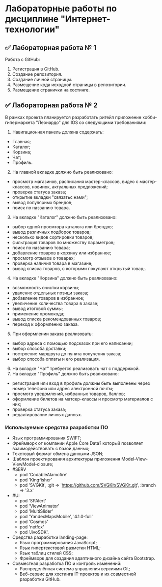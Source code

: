 # Лабораторные работы по дисциплине "Интернет-технологии"

## ✅ Лабораторная работа № 1

Работа с GitHub:

<ol>
<li>Регистрация в GitHub.</li>
<li>Создание репозитория.</li>
<li>Создание личной страницы.</li>
<li>Размещение кода исходной страницы в репозитории.</li>
<li>Размещение странички на хостинге.</li>
</ol>

## ✅ Лабораторная работа № 2

В рамках проекта планируется разработать ритейл приложение хобби-гипермаркета "Леонардо" для IOS со следующими требованиями:

1. Навигационная панель должна содержать:
- Главная;
- Каталог;
- Корзина;
- Чат;
- Профиль.
2. На главной вкладке должно быть реализовано:
- просмотр магазинов, расписания мастер-классов, видео с мастер-классов, новинок, актуальных предложений;
- проверка статуса заказа;
- открытие вкладки "связатьс нами";
- вывод популярных брендов;
- поиск по названию товара.
3. На вкладке "Каталог" должно быть реализовано:
- выбор одной просмтора каталога или брендов;
- вывод различных подборок товаров;
- несколько видов сортировки товаров;
- фильтрация товаров по множеству параметров;
- поиск по названию товара;
- добавление товаров в корзину или избранное;
- просмотр отзывов о товарах;
- проверка наличия товара в магазине;
- вывод списка товаров, с которыми покупают открытый товар;.
4. На вкладке "Корзина" должно быть реализовано:
- возможность очистки корзины;
- удаление отдельных позици заказа;
- добавление товаров в избранное;
- увеличение количества товара в заказе;
- вывод итоговой суммы;
- применение промокода;
- вывод списка рекомендованных товаров;
- переход к оформлению заказа.
5. При оформлении заказа реализовать:
- выбор адреса с помощью подсказок при его написании;
- выбор способа доставки;
- построение маршрута до пункта получения заказа;
- выбор способа оплаты и его реализация.
6. На вкладке "Чат" требуется реализовать чат с поддержкой.
7. На вкладке "Профиль" должно быть реализовано:
- регистрация или вход в профиль должны быть выполнены через номер телефона или адрес электронной почты;
- просмотр уведомлений, избранных товаров, баллов;
- оформление билетов на матсер-классы и просмотр материалов с них;
- проверка статуса заказа;
- редактирование личных данных.

### Используемые средства разработки ПО

- Язык программирования SWIFT;
- Фреймворк от компании Apple Core Data? который позволяет взаимодействовать с базой данных;
- Текстовый формат обмена данными JSON;
- Шаблон проектирования архитектуры приложения Model-View-ViewModel-closure;
- #SERV
    - pod 'CodableAlamofire'
    - pod 'Kingfisher'
    - pod 'SVGKit', :git => 'https://github.com/SVGKit/SVGKit.git', :branch => '3.x'
- #UI
    - pod 'SPAlert'
    - pod 'ViewAnimator'
    - pod 'MultiSlider'
    - pod 'YandexMapsMobile', '4.1.0-full'
    - pod 'Cosmos'
    - pod 'netfox'
    - pod 'JivoSDK'.
- Средства разработки landing-page:
    - Язык программирования JavaScript;
    - Язык гипертекстовой разметки HTML;
    - Язык таблиц стилей CSS;
    - Фреймворк для создания адаптивного дизайна сайта Bootstrap.
- Совместная разработка ПО и контроль изменений:
    - Распределённая система управления версиями Git;
    - Веб-сервис для хостинга IT-проектов и их совместной разработки GitHub.
